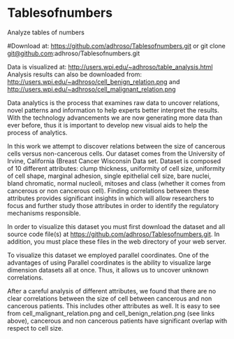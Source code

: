 # Tablesofnumbers
Analyze tables of numbers

#Download at: 
https://github.com/adhroso/Tablesofnumbers.git
or 
git clone git@github.com:adhroso/Tablesofnumbers.git

Data is visualized at: http://users.wpi.edu/~adhroso/table_analysis.html
Analysis results can also be downloaded from: http://users.wpi.edu/~adhroso/cell_benign_relation.png and http://users.wpi.edu/~adhroso/cell_malignant_relation.png

Data analytics is the process that examines raw data to uncover relations, novel patterns and information to help experts better interpret the results. With the technology advancements we are now generating more data than ever before, thus it is important to develop new visual aids to help the process of analytics.

In this work we attempt to discover relations between the size of cancerous cells versus non-cancerous cells. Our dataset comes from the University of Irvine, California (Breast Cancer Wisconsin Data set. Dataset is composed of 10 different attributes: clump thickness, uniformity of cell size, uniformity of cell shape, marginal adhesion, single epithelial cell size, bare nuclei, bland chromatic, normal nucleoli, mitoses and class (whether it comes from cancerous or non cancerous cell). Finding correlations between these attributes provides significant insights in which will allow researchers to focus and further study those attributes in order to identify the regulatory mechanisms responsible.

In order to visualize this dataset you must first download the dataset and all source code file(s) at https://github.com/adhroso/Tablesofnumbers.git. In addition, you must place these files in the web directory of your web server.

To visualize this dataset we employed parallel coordinates. One of the advantages of using Parallel coordinates is the ability to visualize large dimension datasets all at once. Thus, it allows us to uncover unknown correlations.


After a careful analysis of different attributes, we found that there are no clear correlations between the size of cell between cancerous and non cancerous patients. This includes other attributes as well. It is easy to see from cell_malignant_relation.png and cell_benign_relation.png (see links above), cancerous and non cancerous patients have significant overlap with respect to cell size.
 
